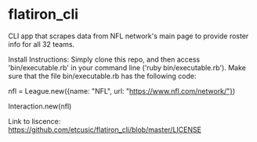 # flatiron_cli
CLI app that scrapes data from NFL network's main page to provide roster info for all 32 teams.

Install Instructions:
Simply clone this repo, and then access 'bin/executable.rb' in your command line ('ruby bin/executable.rb').
Make sure that the file bin/executable.rb has the following code:

nfl = League.new({name: "NFL", url: "https://www.nfl.com/network/"})

Interaction.new(nfl)




Link to liscence:
https://github.com/etcusic/flatiron_cli/blob/master/LICENSE

